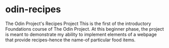 # odin-recipes
The Odin Project's Recipes Project
This is the first of the introductory Foundations course of The Odin Project.
At this beginner phase, the project is meant to demonstrate my ability to implement elements of a webpage
that provide recipes-hence the name-of particular food items.
